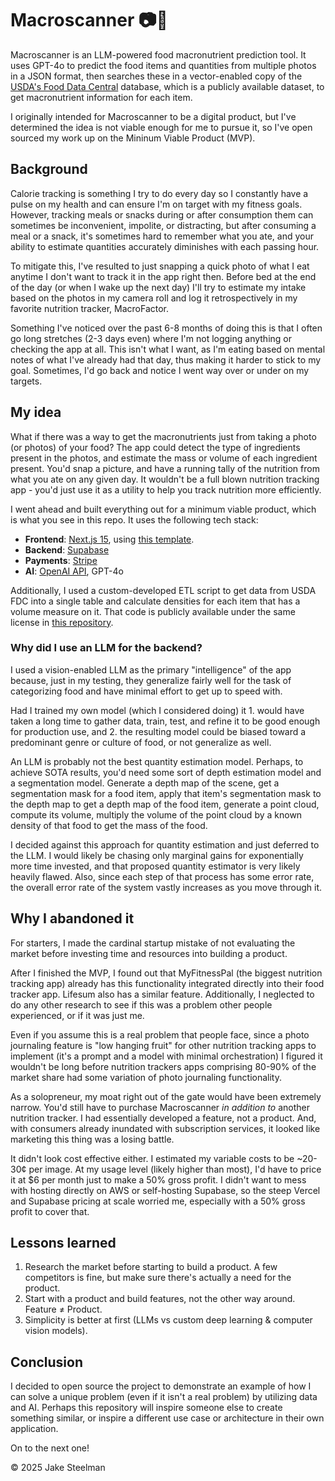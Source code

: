 # Macroscanner 📷🍏

Macroscanner is an LLM-powered food macronutrient prediction tool. It uses GPT-4o to predict the food items and quantities from multiple photos in a JSON format, then searches these in a vector-enabled copy of the [USDA's Food Data Central](https://fdc.nal.usda.gov/download-datasets) database, which is a publicly available dataset, to get macronutrient information for each item.

I originally intended for Macroscanner to be a digital product, but I've determined the idea is not viable enough for me to pursue it, so I've open sourced my work up on the Mininum Viable Product (MVP).

## Background

Calorie tracking is something I try to do every day so I constantly have a pulse on my health and can ensure I'm on target with my fitness goals. However, tracking meals or snacks during or after consumption them can sometimes be inconvenient, impolite, or distracting, but after consuming a meal or a snack, it's sometimes hard to remember what you ate, and your ability to estimate quantities accurately diminishes with each passing hour. 

To mitigate this, I've resulted to just snapping a quick photo of what I eat anytime I don't want to track it in the app right then. Before bed at the end of the day (or when I wake up the next day) I'll try to estimate my intake based on the photos in my camera roll and log it retrospectively in my favorite nutrition tracker, MacroFactor. 

Something I've noticed over the past 6-8 months of doing this is that I often go long stretches (2-3 days even) where I'm not logging anything or checking the app at all. This isn't what I want, as I'm eating based on mental notes of what I've already had that day, thus making it harder to stick to my goal. Sometimes, I'd go back and notice I went way over or under on my targets.

## My idea

What if there was a way to get the macronutrients just from taking a photo (or photos) of your food? The app could detect the type of ingredients present in the photos, and estimate the mass or volume of each ingredient present. You'd snap a picture, and have a running tally of the nutrition from what you ate on any given day. It wouldn't be a full blown nutrition tracking app - you'd just use it as a utility to help you track nutrition more efficiently.

I went ahead and built everything out for a minimum viable product, which is what you see in this repo. It uses the following tech stack:

- **Frontend**: [Next.js 15](https://github.com/vercel/next.js), using [this template](https://github.com/vercel/next.js/tree/canary/examples/with-supabase).
- **Backend**: [Supabase](https://github.com/supabase/supabase)
- **Payments**: [Stripe](https://www.stripe.com)
- **AI**: [OpenAI API](https://platform.openai.com), GPT-4o

Additionally, I used a custom-developed ETL script to get data from USDA FDC into a single table and calculate densities for each item that has a volume measure on it. That code is publicly available under the same license in [this repository](https://github.com/jakesteelman/fdcetl).

### Why did I use an LLM for the backend?

I used a vision-enabled LLM as the primary "intelligence" of the app because, just in my testing, they generalize fairly well for the task of categorizing food and have minimal effort to get up to speed with. 

Had I trained my own model (which I considered doing) it 1. would have taken a long time to gather data, train, test, and refine it to be good enough for production use, and 2. the resulting model could be biased toward a predominant genre or culture of food, or not generalize as well. 

An LLM is probably not the best quantity estimation model. Perhaps, to achieve SOTA results, you'd need some sort of depth estimation model and a segmentation model. Generate a depth map of the scene, get a segmentation mask for a food item, apply that item's segmentation mask to the depth map to get a depth map of the food item, generate a point cloud, compute its volume, multiply the volume of the point cloud by a known density of that food to get the mass of the food. 

I decided against this approach for quantity estimation and just deferred to the LLM. I would likely be chasing only marginal gains for exponentially more time invested, and that proposed quantity estimator is very likely heavily flawed. Also, since each step of that process has some error rate, the overall error rate of the system vastly increases as you move through it.

## Why I abandoned it

For starters, I made the cardinal startup mistake of not evaluating the market before investing time and resources into building a product. 

After I finished the MVP, I found out that MyFitnessPal (the biggest nutrition tracking app) already has this functionality integrated directly into their food tracker app. Lifesum also has a similar feature. Additionally, I neglected to do any other research to see if this was a problem other people experienced, or if it was just me.

Even if you assume this is a real problem that people face, since a photo journaling feature is "low hanging fruit" for other nutrition tracking apps to implement (it's a prompt and a model with minimal orchestration) I figured it wouldn't be long before nutrition trackers apps comprising 80-90% of the market share had some variation of photo journaling functionality. 

As a solopreneur, my moat right out of the gate would have been extremely narrow. You'd still have to purchase Macroscanner _in addition to_ another nutrition tracker. I had essentially developed a feature, not a product. And, with consumers already inundated with subscription services, it looked like marketing this thing was a losing battle.

It didn't look cost effective either. I estimated my variable costs to be ~20-30¢ per image. At my usage level (likely higher than most), I'd have to price it at $6 per month just to make a 50% gross profit. I didn't want to mess with hosting directly on AWS or self-hosting Supabase, so the steep Vercel and Supabase pricing at scale worried me, especially with a 50% gross profit to cover that.

## Lessons learned

1. Research the market before starting to build a product. A few competitors is fine, but make sure there's actually a need for the product.
2. Start with a product and build features, not the other way around. Feature ≠ Product.
3. Simplicity is better at first (LLMs vs custom deep learning & computer vision models).

## Conclusion

I decided to open source the project to demonstrate an example of how I can solve a unique problem (even if it isn't a real problem) by utilizing data and AI. Perhaps this repository will inspire someone else to create something similar, or inspire a different use case or architecture in their own application. 

On to the next one!

© 2025 Jake Steelman
